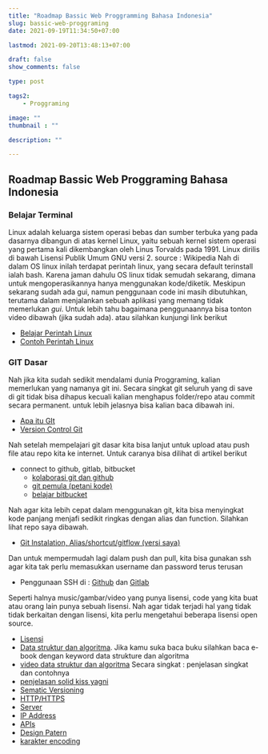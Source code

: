```yaml
---
title: "Roadmap Bassic Web Proggramming Bahasa Indonesia"
slug: bassic-web-proggraming
date: 2021-09-19T11:34:50+07:00

lastmod: 2021-09-20T13:48:13+07:00

draft: false
show_comments: false

type: post

tags2:
    - Proggraming

image: ""
thumbnail : ""

description: ""

---
```

## Roadmap Bassic Web Proggraming Bahasa Indonesia


### Belajar Terminal
Linux adalah keluarga sistem operasi bebas dan sumber terbuka yang pada dasarnya dibangun di atas kernel Linux, yaitu sebuah kernel sistem operasi yang pertama kali dikembangkan oleh Linus Torvalds pada 1991. Linux dirilis di bawah Lisensi Publik Umum GNU versi 2. source : Wikipedia
Nah di dalam OS linux inilah terdapat perintah linux, yang secara default terinstall ialah bash. Karena jaman dahulu OS linux tidak semudah sekarang, dimana untuk mengoperasikannya hanya menggunakan kode/diketik.
Meskipun sekarang sudah ada gui, namun penggunaan code ini masih dibutuhkan, terutama dalam menjalankan sebuah aplikasi yang memang tidak memerlukan *gui*. Untuk  lebih tahu bagaimana penggunaannya bisa tonton video dibawah (jika sudah ada). atau silahkan kunjungi link berikut
- [Belajar Perintah Linux](https://www.belajarlinux.org/belajar-perintah-linux/)
- [Contoh Perintah Linux](https://docs.cs.cf.ac.uk/notes/linux-shell-commands/)

### GIT Dasar
Nah jika kita sudah sedikit mendalami dunia Proggraming, kalian memerlukan yang namanya git ini. Secara singkat git seluruh yang di save di git tidak bisa dihapus kecuali kalian menghapus folder/repo atau commit secara permanent.
untuk lebih jelasnya bisa kalian baca dibawah ini.
- [Apa itu GIt](https://glints.com/id/lowongan/apa-itu-git-adalah/)
- [Version Control Git](https://git-scm.com/book/id/v2/Memulai-Tentang-Version-Control)

Nah setelah mempelajari git dasar kita bisa lanjut untuk upload atau push file atau repo kita ke internet. Untuk caranya bisa dilihat di artikel berikut
- connect to github, gitlab, bitbucket 
    * [kolaborasi git dan github](https://www.google.com/url?sa=t&source=web&rct=j&url=https://medium.com/%40bayupaoh/kolaburasi-code-dengan-git-dan-github-1-79e19e553f85&ved=2ahUKEwiE65HK-NfxAhXLXCsKHcnPDScQFjAAegQIAxAC&usg=AOvVaw3M3fmh1Jf7o0zETAfP78B6)
    * [git pemula (petani kode)](https://www.petanikode.com/tutorial/git/)
    * [belajar bitbucket](https://www.codepolitan.com/belajar-menggunakan-bitbucket-57c67d1e37524-17340)

Nah agar kita lebih cepat dalam menggunakan git, kita bisa menyingkat kode panjang menjafi sedikit ringkas dengan alias dan function. Silahkan lihat repo saya dibawah.
- [Git Instalation, Alias/shortcut/gitflow (versi saya)](https://github.com/alifprihantoro/config/blob/master/bash/help/git/README.md)

Dan untuk mempermudah lagi dalam push dan pull, kita bisa gunakan ssh agar kita tak perlu memasukkan username dan password terus terusan
- Penggunaan SSH di : [Github](https://www.petanikode.com/github-ssh/) dan [Gitlab](https://www.petanikode.com/gitlab-ssh/)

Seperti halnya music/gambar/video yang punya lisensi, code yang kita buat atau orang lain punya sebuah lisensi. Nah agar tidak terjadi hal yang tidak tidak berkaitan dengan lisensi, kita perlu mengetahui beberapa lisensi open source.
- [Lisensi](https://id.quora.com/Apa-saja-jenis-lisensi-pada-repositori-GitHub-dan-apa-perbedaan-masing-masing-lisensi)
- [Data struktur dan algoritma](https://medium.com/@mfirmanakbar/struktur-data-algoritma-550d0a805856). Jika kamu suka baca buku silahkan baca e-book dengan keyword data strukture dan algoritma
- [video data struktur dan algoritma](https://youtu.be/tI5U_GWZeCw)
Secara singkat :
penjelasan singkat dan contohnya
- [penjelasan solid kiss yagni](https://ichi.pro/id/kiss-solid-yagni-dan-akronim-menyenangkan-lainnya-199913670640437)
- [Sematic Versioning](https://azishapidin.com/blog/mengenal-semantic-versioning/#:~:text=Jadi%20apa%20itu%20Semantic%20Version,satu%20versi%20dengan%20versi%20lainnya.)
- [HTTP/HTTPS](https://www.dicoding.com/blog/perbedaan-http-dan-https/)
- [Server](https://www.dicoding.com/blog/apa-itu-server/)
- [IP Address](https://www.smkyadikabalam.sch.id/read/6/belajar-dan-mengenal-ip-address-subnetting-dan-vlsm#:~:text=IP%20Address%20adalah%20alamat%20yang,mulai%20dari%200%20sampai%20255.)
- [APIs](https://www.google.com/amp/s/www.niagahoster.co.id/blog/api-adalah/)
- [Design Patern](https://www.logique.co.id/blog/2021/02/04/software-design-pattern/)
- [karakter encoding](https://jagowebdev.com/character-set-dan-character-encoding/)
